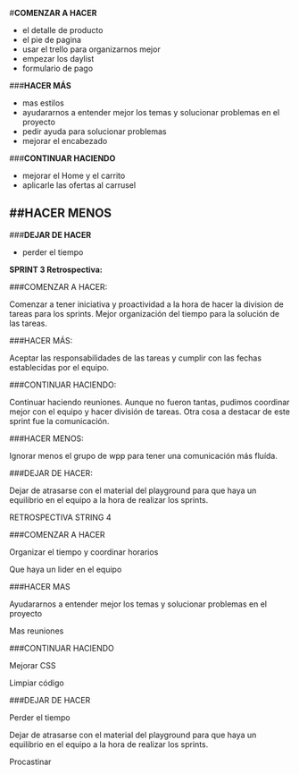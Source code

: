 #**__COMENZAR A HACER__**
- el detalle de producto
- el pie de pagina
- usar el trello para organizarnos  mejor
- empezar los daylist
- formulario de pago


###**__HACER MÁS__**
- mas estilos
- ayudararnos a entender mejor los temas y solucionar problemas en el proyecto
- pedir ayuda para solucionar problemas
- mejorar el encabezado 

###**__CONTINUAR HACIENDO__**
- mejorar el Home y el carrito
- aplicarle las ofertas al carrusel

##**__HACER MENOS__**
- 
###**__DEJAR DE HACER__**
- perder el tiempo


**SPRINT 3 Retrospectiva:**


###COMENZAR A HACER:

Comenzar a tener iniciativa y proactividad a la hora de hacer la division de tareas para los sprints.
Mejor organización del tiempo para la solución de las tareas.

###HACER MÁS:

Aceptar las responsabilidades de las tareas y cumplir con las fechas establecidas por el equipo.

###CONTINUAR HACIENDO:

Continuar haciendo reuniones. Aunque no fueron tantas, pudimos coordinar mejor con el equipo y hacer división de tareas. Otra cosa a destacar de este sprint fue la comunicación.

###HACER MENOS:

Ignorar menos el grupo de wpp para tener una comunicación más fluída.

###DEJAR DE HACER:

Dejar de atrasarse con el material del playground para que haya un equilibrio en el equipo a la hora de realizar los sprints.


RETROSPECTIVA STRING 4 


###COMENZAR A HACER 

Organizar el tiempo y coordinar horarios 

Que haya un lider en el equipo 


###HACER MAS 

Ayudararnos a entender mejor los temas y solucionar problemas en el proyecto 

Mas reuniones 


###CONTINUAR HACIENDO


Mejorar CSS

Limpiar código 


###DEJAR DE HACER


Perder el tiempo 

Dejar de atrasarse con el material del playground para que haya un equilibrio en el equipo a la hora de realizar los sprints.

Procastinar

